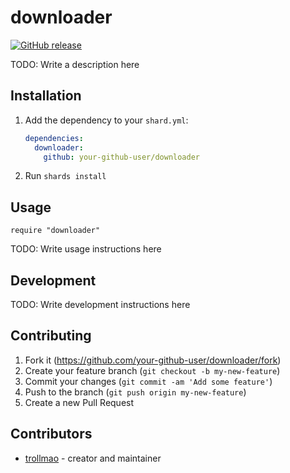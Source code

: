 # downloader

[![GitHub release](https://img.shields.io/github/release/trollmao/downloader.svg)](https://github.com/trollmao/downloader/releases)

TODO: Write a description here

## Installation

1. Add the dependency to your `shard.yml`:

   ```yaml
   dependencies:
     downloader:
       github: your-github-user/downloader
   ```

2. Run `shards install`

## Usage

```crystal
require "downloader"
```

TODO: Write usage instructions here

## Development

TODO: Write development instructions here

## Contributing

1. Fork it (<https://github.com/your-github-user/downloader/fork>)
2. Create your feature branch (`git checkout -b my-new-feature`)
3. Commit your changes (`git commit -am 'Add some feature'`)
4. Push to the branch (`git push origin my-new-feature`)
5. Create a new Pull Request

## Contributors

- [trollmao](https://github.com/your-github-user) - creator and maintainer
